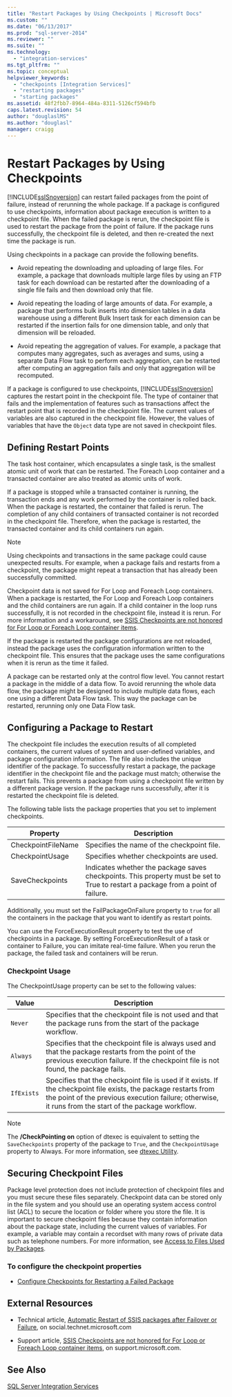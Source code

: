 ```yaml
---
title: "Restart Packages by Using Checkpoints | Microsoft Docs"
ms.custom: ""
ms.date: "06/13/2017"
ms.prod: "sql-server-2014"
ms.reviewer: ""
ms.suite: ""
ms.technology: 
  - "integration-services"
ms.tgt_pltfrm: ""
ms.topic: conceptual
helpviewer_keywords: 
  - "checkpoints [Integration Services]"
  - "restarting packages"
  - "starting packages"
ms.assetid: 48f2fbb7-8964-484a-8311-5126cf594bfb
caps.latest.revision: 54
author: "douglaslMS"
ms.author: "douglasl"
manager: craigg
---
```

# Restart Packages by Using Checkpoints
  [!INCLUDE[ssISnoversion](../../includes/ssisnoversion-md.md)] can restart failed packages from the point of failure, instead of rerunning the whole package. If a package is configured to use checkpoints, information about package execution is written to a checkpoint file. When the failed package is rerun, the checkpoint file is used to restart the package from the point of failure. If the package runs successfully, the checkpoint file is deleted, and then re-created the next time the package is run.  
  
 Using checkpoints in a package can provide the following benefits.  
  
-   Avoid repeating the downloading and uploading of large files. For example, a package that downloads multiple large files by using an FTP task for each download can be restarted after the downloading of a single file fails and then download only that file.  
  
-   Avoid repeating the loading of large amounts of data. For example, a package that performs bulk inserts into dimension tables in a data warehouse using a different Bulk Insert task for each dimension can be restarted if the insertion fails for one dimension table, and only that dimension will be reloaded.  
  
-   Avoid repeating the aggregation of values. For example, a package that computes many aggregates, such as averages and sums, using a separate Data Flow task to perform each aggregation, can be restarted after computing an aggregation fails and only that aggregation will be recomputed.  
  
 If a package is configured to use checkpoints, [!INCLUDE[ssISnoversion](../../includes/ssisnoversion-md.md)] captures the restart point in the checkpoint file. The type of container that fails and the implementation of features such as transactions affect the restart point that is recorded in the checkpoint file. The current values of variables are also captured in the checkpoint file. However, the values of variables that have the `Object` data type are not saved in checkpoint files.  
  
## Defining Restart Points  
 The task host container, which encapsulates a single task, is the smallest atomic unit of work that can be restarted. The Foreach Loop container and a transacted container are also treated as atomic units of work.  
  
 If a package is stopped while a transacted container is running, the transaction ends and any work performed by the container is rolled back. When the package is restarted, the container that failed is rerun. The completion of any child containers of transacted container is not recorded in the checkpoint file. Therefore, when the package is restarted, the transacted container and its child containers run again.  
  
> [!NOTE]  
>  Using checkpoints and transactions in the same package could cause unexpected results. For example, when a package fails and restarts from a checkpoint, the package might repeat a transaction that has already been successfully committed.  
  
 Checkpoint data is not saved for For Loop and Foreach Loop containers. When a package is restarted, the For Loop and Foreach Loop containers and the child containers are run again. If a child container in the loop runs successfully, it is not recorded in the checkpoint file, instead it is rerun. For more information and a workaround, see [SSIS Checkpoints are not honored for For Loop or Foreach Loop container items](http://go.microsoft.com/fwlink/?LinkId=241633).  
  
 If the package is restarted the package configurations are not reloaded, instead the package uses the configuration information written to the checkpoint file. This ensures that the package uses the same configurations when it is rerun as the time it failed.  
  
 A package can be restarted only at the control flow level. You cannot restart a package in the middle of a data flow. To avoid rerunning the whole data flow, the package might be designed to include multiple data flows, each one using a different Data Flow task. This way the package can be restarted, rerunning only one Data Flow task.  
  
## Configuring a Package to Restart  
 The checkpoint file includes the execution results of all completed containers, the current values of system and user-defined variables, and package configuration information. The file also includes the unique identifier of the package. To successfully restart a package, the package identifier in the checkpoint file and the package must match; otherwise the restart fails. This prevents a package from using a checkpoint file written by a different package version. If the package runs successfully, after it is restarted the checkpoint file is deleted.  
  
 The following table lists the package properties that you set to implement checkpoints.  
  
|Property|Description|  
|--------------|-----------------|  
|CheckpointFileName|Specifies the name of the checkpoint file.|  
|CheckpointUsage|Specifies whether checkpoints are used.|  
|SaveCheckpoints|Indicates whether the package saves checkpoints. This property must be set to True to restart a package from a point of failure.|  
  
 Additionally, you must set the FailPackageOnFailure property to `true` for all the containers in the package that you want to identify as restart points.  
  
 You can use the ForceExecutionResult property to test the use of checkpoints in a package. By setting ForceExecutionResult of a task or container to Failure, you can imitate real-time failure. When you rerun the package, the failed task and containers will be rerun.  
  
### Checkpoint Usage  
 The CheckpointUsage property can be set to the following values:  
  
|Value|Description|  
|-----------|-----------------|  
|`Never`|Specifies that the checkpoint file is not used and that the package runs from the start of the package workflow.|  
|`Always`|Specifies that the checkpoint file is always used and that the package restarts from the point of the previous execution failure. If the checkpoint file is not found, the package fails.|  
|`IfExists`|Specifies that the checkpoint file is used if it exists. If the checkpoint file exists, the package restarts from the point of the previous execution failure; otherwise, it runs from the start of the package workflow.|  
  
> [!NOTE]  
>  The **/CheckPointing on** option of dtexec is equivalent to setting the `SaveCheckpoints` property of the package to `True`, and the `CheckpointUsage` property to Always. For more information, see [dtexec Utility](dtexec-utility.md).  
  
## Securing Checkpoint Files  
 Package level protection does not include protection of checkpoint files and you must secure these files separately. Checkpoint data can be stored only in the file system and you should use an operating system access control list (ACL) to secure the location or folder where you store the file. It is important to secure checkpoint files because they contain information about the package state, including the current values of variables. For example, a variable may contain a recordset with many rows of private data such as telephone numbers. For more information, see [Access to Files Used by Packages](../access-to-files-used-by-packages.md).  
  
### To configure the checkpoint properties  
  
-   [Configure Checkpoints for Restarting a Failed Package](../configure-checkpoints-for-restarting-a-failed-package.md)  
  
## External Resources  
  
-   Technical article, [Automatic Restart of SSIS packages after Failover or Failure](http://go.microsoft.com/fwlink/?LinkId=200407), on social.technet.microsoft.com  
  
-   Support article, [SSIS Checkpoints are not honored for For Loop or Foreach Loop container items](http://go.microsoft.com/fwlink/?LinkId=241633), on support.microsoft.com.  
  
## See Also  
 [SQL Server Integration Services](../sql-server-integration-services.md)  
  
  